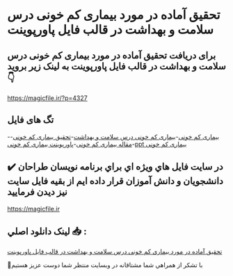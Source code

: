 # تحقیق آماده در مورد بیماری کم خونی درس سلامت و بهداشت در قالب فایل پاورپوینت

## برای دریافت تحقیق آماده در مورد بیماری کم خونی درس سلامت و بهداشت در قالب فایل پاورپوینت به لینک زیر بروید 👇

https://magicfile.ir/?p=4327

## تگ های فایل

-[بیماری کم خونی](https://magicfile.ir/product/%d8%aa%d8%ad%d9%82%db%8c%d9%82-%d8%a8%db%8c%d9%85%d8%a7%d8%b1%db%8c-%da%a9%d9%85-%d8%ae%d9%88%d9%86%db%8c-%d8%af%d8%b1%d8%b3-%d8%b3%d9%84%d8%a7%d9%85%d8%aa-%d8%a8%d9%87%d8%af%d8%a7%d8%b4%d8%aa-%d9%be%d8%a7%d9%88%d8%b1%d9%be%d9%88%db%8c%d9%86%d8%aa/)-[بیماری کم خونی درس سلامت و بهداشت](https://magicfile.ir/product/%d8%aa%d8%ad%d9%82%db%8c%d9%82-%d8%a8%db%8c%d9%85%d8%a7%d8%b1%db%8c-%da%a9%d9%85-%d8%ae%d9%88%d9%86%db%8c-%d8%af%d8%b1%d8%b3-%d8%b3%d9%84%d8%a7%d9%85%d8%aa-%d8%a8%d9%87%d8%af%d8%a7%d8%b4%d8%aa-%d9%be%d8%a7%d9%88%d8%b1%d9%be%d9%88%db%8c%d9%86%d8%aa/)-[تحقیق بیماری کم خونی](https://magicfile.ir/product/%d8%aa%d8%ad%d9%82%db%8c%d9%82-%d8%a8%db%8c%d9%85%d8%a7%d8%b1%db%8c-%da%a9%d9%85-%d8%ae%d9%88%d9%86%db%8c-%d8%af%d8%b1%d8%b3-%d8%b3%d9%84%d8%a7%d9%85%d8%aa-%d8%a8%d9%87%d8%af%d8%a7%d8%b4%d8%aa-%d9%be%d8%a7%d9%88%d8%b1%d9%be%d9%88%db%8c%d9%86%d8%aa/)-[مقاله بیماری کم خونی](https://magicfile.ir/product/%d8%aa%d8%ad%d9%82%db%8c%d9%82-%d8%a8%db%8c%d9%85%d8%a7%d8%b1%db%8c-%da%a9%d9%85-%d8%ae%d9%88%d9%86%db%8c-%d8%af%d8%b1%d8%b3-%d8%b3%d9%84%d8%a7%d9%85%d8%aa-%d8%a8%d9%87%d8%af%d8%a7%d8%b4%d8%aa-%d9%be%d8%a7%d9%88%d8%b1%d9%be%d9%88%db%8c%d9%86%d8%aa/)-[پاورپوینت بیماری کم خونی](https://magicfile.ir/product/%d8%aa%d8%ad%d9%82%db%8c%d9%82-%d8%a8%db%8c%d9%85%d8%a7%d8%b1%db%8c-%da%a9%d9%85-%d8%ae%d9%88%d9%86%db%8c-%d8%af%d8%b1%d8%b3-%d8%b3%d9%84%d8%a7%d9%85%d8%aa-%d8%a8%d9%87%d8%af%d8%a7%d8%b4%d8%aa-%d9%be%d8%a7%d9%88%d8%b1%d9%be%d9%88%db%8c%d9%86%d8%aa/)-[ppt بیماری کم خونی](https://magicfile.ir/product/%d8%aa%d8%ad%d9%82%db%8c%d9%82-%d8%a8%db%8c%d9%85%d8%a7%d8%b1%db%8c-%da%a9%d9%85-%d8%ae%d9%88%d9%86%db%8c-%d8%af%d8%b1%d8%b3-%d8%b3%d9%84%d8%a7%d9%85%d8%aa-%d8%a8%d9%87%d8%af%d8%a7%d8%b4%d8%aa-%d9%be%d8%a7%d9%88%d8%b1%d9%be%d9%88%db%8c%d9%86%d8%aa/)

## ✔️ در سايت فايل هاي ويژه اي براي برنامه نويسان طراحان دانشجويان و دانش آموزان قرار داده ايم از بقيه فايل سايت نيز ديدن فرماييد

https://magicfile.ir


## لينک دانلود اصلي 📥 :

[تحقیق آماده در مورد بیماری کم خونی درس سلامت و بهداشت در قالب فایل پاورپوینت](https://magicfile.ir/product/%d8%aa%d8%ad%d9%82%db%8c%d9%82-%d8%a8%db%8c%d9%85%d8%a7%d8%b1%db%8c-%da%a9%d9%85-%d8%ae%d9%88%d9%86%db%8c-%d8%af%d8%b1%d8%b3-%d8%b3%d9%84%d8%a7%d9%85%d8%aa-%d8%a8%d9%87%d8%af%d8%a7%d8%b4%d8%aa-%d9%be%d8%a7%d9%88%d8%b1%d9%be%d9%88%db%8c%d9%86%d8%aa/) 


🙏با تشکر از همراهي شما مشتاقانه در وبسایت منتظر شما دوست عزیز هستیم

